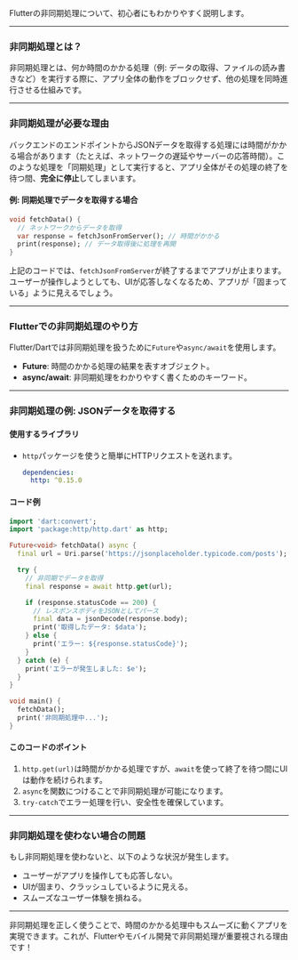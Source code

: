 Flutterの非同期処理について、初心者にもわかりやすく説明します。

---

### 非同期処理とは？
非同期処理とは、何か時間のかかる処理（例: データの取得、ファイルの読み書きなど）を実行する際に、アプリ全体の動作をブロックせず、他の処理を同時進行させる仕組みです。

---

### 非同期処理が必要な理由
バックエンドのエンドポイントからJSONデータを取得する処理には時間がかかる場合があります（たとえば、ネットワークの遅延やサーバーの応答時間）。このような処理を「同期処理」として実行すると、アプリ全体がその処理の終了を待つ間、**完全に停止**してしまいます。

#### 例: 同期処理でデータを取得する場合
```dart
void fetchData() {
  // ネットワークからデータを取得
  var response = fetchJsonFromServer(); // 時間がかかる
  print(response); // データ取得後に処理を再開
}
```
上記のコードでは、`fetchJsonFromServer`が終了するまでアプリが止まります。ユーザーが操作しようとしても、UIが応答しなくなるため、アプリが「固まっている」ように見えるでしょう。

---

### Flutterでの非同期処理のやり方
Flutter/Dartでは非同期処理を扱うために`Future`や`async/await`を使用します。

- **Future**: 時間のかかる処理の結果を表すオブジェクト。
- **async/await**: 非同期処理をわかりやすく書くためのキーワード。

---

### 非同期処理の例: JSONデータを取得する

#### 使用するライブラリ
- `http`パッケージを使うと簡単にHTTPリクエストを送れます。
  ```yaml
  dependencies:
    http: ^0.15.0
  ```

#### コード例
```dart
import 'dart:convert';
import 'package:http/http.dart' as http;

Future<void> fetchData() async {
  final url = Uri.parse('https://jsonplaceholder.typicode.com/posts');

  try {
    // 非同期でデータを取得
    final response = await http.get(url);

    if (response.statusCode == 200) {
      // レスポンスボディをJSONとしてパース
      final data = jsonDecode(response.body);
      print('取得したデータ: $data');
    } else {
      print('エラー: ${response.statusCode}');
    }
  } catch (e) {
    print('エラーが発生しました: $e');
  }
}

void main() {
  fetchData();
  print('非同期処理中...');
}
```

#### このコードのポイント
1. `http.get(url)`は時間がかかる処理ですが、`await`を使って終了を待つ間にUIは動作を続けられます。
2. `async`を関数につけることで非同期処理が可能になります。
3. `try-catch`でエラー処理を行い、安全性を確保しています。

---

### 非同期処理を使わない場合の問題
もし非同期処理を使わないと、以下のような状況が発生します。
- ユーザーがアプリを操作しても応答しない。
- UIが固まり、クラッシュしているように見える。
- スムーズなユーザー体験を損ねる。

---

非同期処理を正しく使うことで、時間のかかる処理中もスムーズに動くアプリを実現できます。これが、Flutterやモバイル開発で非同期処理が重要視される理由です！